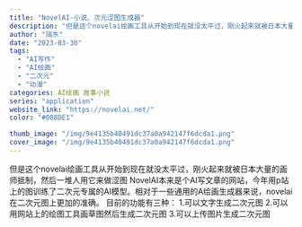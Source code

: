 ```yaml
---
title: "NovelAI-小说、次元涩图生成器"
description: "但是这个novelai绘画工具从开始到现在就没太平过，刚火起来就被日本大量的画师抵制，然后一堆人用它来做涩图  Nove"
author: "瑞东"
date: "2023-03-30"
tags:
  - "AI写作"
  - "AI绘画"
  - "二次元"
  - "动漫"
categories: AI绘画 故事小说
series: "application"
website_link: "https://novelai.net/"
color: "#008DE1"

thumb_image: "/img/9e4135b40491dc37a0a942147f6dcda1.png"
cover_image: "/img/9e4135b40491dc37a0a942147f6dcda1.png"
---
```


但是这个novelai绘画工具从开始到现在就没太平过，刚火起来就被日本大量的画师抵制，然后一堆人用它来做涩图  NovelAI本来是个AI写文章的网站，今年用p站上的图训练了二次元专属的AI模型。相对于一些通用的A绘画生成器来说，novelai在二次元图上更加的准确。   目前的功能有三种：  1.可以文字生成二次元图  2.可以用网站上的绘图工具画草图然后生成二次元图  3.可以上传图片生成二次元图 